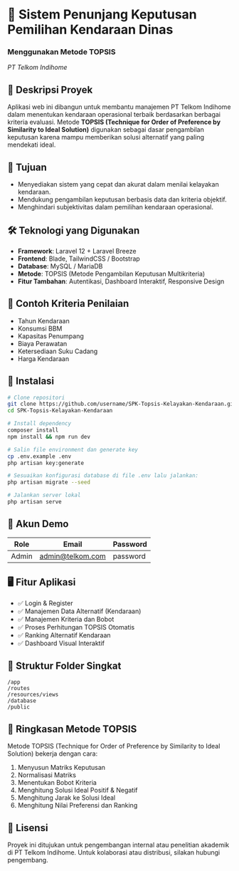 # 🚗 Sistem Penunjang Keputusan Pemilihan Kendaraan Dinas

### Menggunakan Metode TOPSIS

_PT Telkom Indihome_

## 📘 Deskripsi Proyek

Aplikasi web ini dibangun untuk membantu manajemen PT Telkom Indihome dalam menentukan kendaraan operasional terbaik berdasarkan berbagai kriteria evaluasi. Metode **TOPSIS (Technique for Order of Preference by Similarity to Ideal Solution)** digunakan sebagai dasar pengambilan keputusan karena mampu memberikan solusi alternatif yang paling mendekati ideal.

## 🎯 Tujuan

-   Menyediakan sistem yang cepat dan akurat dalam menilai kelayakan kendaraan.
-   Mendukung pengambilan keputusan berbasis data dan kriteria objektif.
-   Menghindari subjektivitas dalam pemilihan kendaraan operasional.

## 🛠️ Teknologi yang Digunakan

-   **Framework**: Laravel 12 + Laravel Breeze
-   **Frontend**: Blade, TailwindCSS / Bootstrap
-   **Database**: MySQL / MariaDB
-   **Metode**: TOPSIS (Metode Pengambilan Keputusan Multikriteria)
-   **Fitur Tambahan**: Autentikasi, Dashboard Interaktif, Responsive Design

## 🧮 Contoh Kriteria Penilaian

-   Tahun Kendaraan
-   Konsumsi BBM
-   Kapasitas Penumpang
-   Biaya Perawatan
-   Ketersediaan Suku Cadang
-   Harga Kendaraan

## 🚀 Instalasi

```bash
# Clone repositori
git clone https://github.com/username/SPK-Topsis-Kelayakan-Kendaraan.git
cd SPK-Topsis-Kelayakan-Kendaraan

# Install dependency
composer install
npm install && npm run dev

# Salin file environment dan generate key
cp .env.example .env
php artisan key:generate

# Sesuaikan konfigurasi database di file .env lalu jalankan:
php artisan migrate --seed

# Jalankan server lokal
php artisan serve
```

## 🔐 Akun Demo

| Role  | Email            | Password |
| ----- | ---------------- | -------- |
| Admin | admin@telkom.com | password |

## 🖥️ Fitur Aplikasi

-   ✅ Login & Register
-   ✅ Manajemen Data Alternatif (Kendaraan)
-   ✅ Manajemen Kriteria dan Bobot
-   ✅ Proses Perhitungan TOPSIS Otomatis
-   ✅ Ranking Alternatif Kendaraan
-   ✅ Dashboard Visual Interaktif

## 📂 Struktur Folder Singkat

```
/app
/routes
/resources/views
/database
/public
```

## 🧠 Ringkasan Metode TOPSIS

Metode TOPSIS (Technique for Order of Preference by Similarity to Ideal Solution) bekerja dengan cara:

1. Menyusun Matriks Keputusan
2. Normalisasi Matriks
3. Menentukan Bobot Kriteria
4. Menghitung Solusi Ideal Positif & Negatif
5. Menghitung Jarak ke Solusi Ideal
6. Menghitung Nilai Preferensi dan Ranking

## 📃 Lisensi

Proyek ini ditujukan untuk pengembangan internal atau penelitian akademik di PT Telkom Indihome. Untuk kolaborasi atau distribusi, silakan hubungi pengembang.

